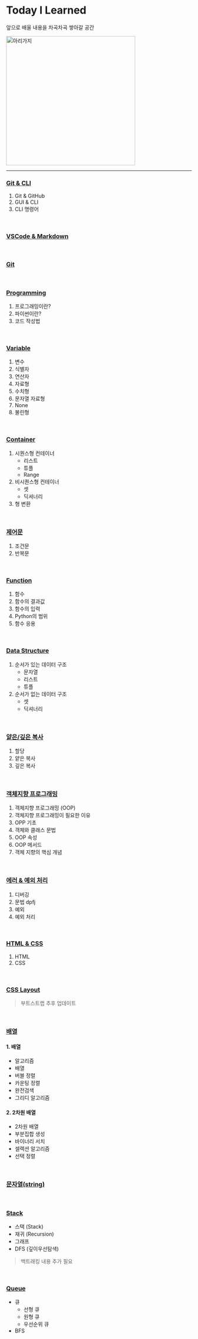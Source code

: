 # Today I Learned

앞으로 배울 내용을 차곡차곡 쌓아갈 공간

<img width="350" src= https://i.esdrop.com/d/f/GQtKpTuAPv/Q0V1iioboX.jpg alt="아리가지">

---

### [Git & CLI](01_Git_CLI.md)
1. Git & GitHub
2. GUI & CLI
3. CLI 명령어

<br/>

### [VSCode & Markdown](02_Vscode_Markdown.md)

<br/>

### [Git](03_Git.md)

<br/>

### [Programming](04_Programming.md)
1. 프로그래밍이란?
2. 파이썬이란?
3. 코드 작성법

<br/>

### [Variable](05_Variable.md)
1. 변수
2. 식별자
3. 연산자
4. 자료형
5. 수치형
6. 문자열 자료형
7. None
8. 불린형

<br/>

### [Container](06_Container.md)
1. 시퀀스형 컨테이너
   - 리스트
   - 튜플
   - Range
2. 비시퀀스형 컨테이너
   - 셋
   - 딕셔너리
3. 형 변환

<br/>

### [제어문](07_Control_Statement.md)
1. 조건문
2. 반복문


<br/>

### [Function](08_function.md)
1. 함수
2. 함수의 결과값
3. 함수의 입력
4. Python의 범위
5. 함수 응용


<br/>

### [Data Structure](09_data_structure.md)
1. 순서가 있는 데이터 구조
   - 문자열
   - 리스트
   - 튜플
2. 순서가 없는 데이터 구조
   - 셋
   - 딕셔너리

<br/>

### [얕은/깊은 복사](10_shallow_deep_copy.md)
1. 할당
2. 얕은 복사
3. 깊은 복사

<br/>

### [객체지향 프로그래밍](11_OOP.md)
1. 객체지향 프로그래밍 (OOP)
2. 객체지향 프로그래밍이 필요한 이유
3. OPP 기초
4. 객체와 클래스 문법
5. OOP 속성
6. OOP 메서드
7. 객체 지향의 핵심 개념


<br/>

### [에러 & 예외 처리](12_Error_Exception.md)
1. 디버깅
2. 문법 dpfj
3. 예외
4. 예외 처리

<br/>

### [HTML & CSS](13_HTML_CSS.md)
1. HTML
2. CSS

<br/>

### [CSS Layout](14_CSS_Layout.md)
> 부트스트랩 추후 업데이트


<br/>

### [배열](15_array.md)
#### 1. 배열
- 알고리즘
- 배열
- 버블 정렬
- 카운팅 정렬
- 완전검색
- 그리디 알고리즘


#### 2. 2차원 배열
- 2차원 배열
- 부분집합 생성
- 바이너리 서치
- 셀렉션 알고리즘
- 선택 정렬

<br/>

### [문자열(string)](16_string.md)

<br/>

### [Stack](17_stack1.md)
- 스택 (Stack)
- 재귀 (Recursion)
- 그래프
- DFS (깊이우선탐색)
> 백트래킹 내용 추가 필요

<br/>

### [Queue](19_Queue.md)
- 큐
  - 선형 큐
  - 원형 큐
  - 우선순위 큐
- BFS

<br/>

